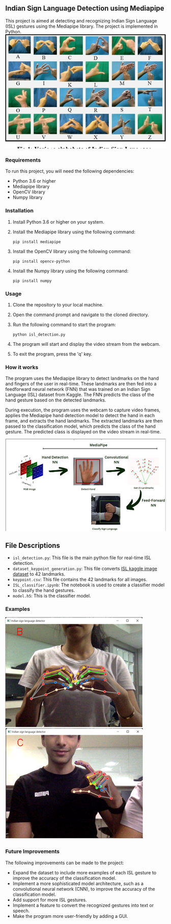 

## Indian Sign Language Detection using Mediapipe

This project is aimed at detecting and recognizing Indian Sign Language (ISL) gestures using the Mediapipe library. The project is implemented in Python.
![All gestures covered by project](images/AllsignGestures.png)

### Requirements

To run this project, you will need the following dependencies:

- Python 3.6 or higher
- Mediapipe library
- OpenCV library
- Numpy library

### Installation

1. Install Python 3.6 or higher on your system.
2. Install the Mediapipe library using the following command:

   ```
   pip install mediapipe
   ```

3. Install the OpenCV library using the following command:

   ```
   pip install opencv-python
   ```

4. Install the Numpy library using the following command:

   ```
   pip install numpy
   ```

### Usage

1. Clone the repository to your local machine.

2. Open the command prompt and navigate to the cloned directory.

3. Run the following command to start the program:

   ```
   python isl_detection.py
   ```

4. The program will start and display the video stream from the webcam.

5. To exit the program, press the 'q' key.

### How it works

The program uses the Mediapipe library to detect landmarks on the hand and fingers of the user in real-time. These landmarks are then fed into a feedforward neural network (FNN) that was trained on an Indian Sign Language (ISL) dataset from Kaggle. The FNN predicts the class of the hand gesture based on the detected landmarks.

During execution, the program uses the webcam to capture video frames, applies the Mediapipe hand detection model to detect the hand in each frame, and extracts the hand landmarks. The extracted landmarks are then passed to the classification model, which predicts the class of the hand gesture. The predicted class is displayed on the video stream in real-time.

![Process image](images/process.png)

## File Descriptions

- `isl_detection.py`: This file is the main python file for real-time ISL detection.
- `dataset_keypoint_generation.py`: This file converts [ISL kaggle image dataset](https://www.kaggle.com/datasets/prathumarikeri/indian-sign-language-isl) to 42 landmarks.
- `keypoint.csv`: This file contains the 42 landmarks for all images.
- `ISL_classifier.ipynb`: The notebook is used to create a classifier model to classify the hand gestures.
- `model.h5`: This is the classifier model.

### Examples
![example image 1](images/example1.png)
![example image 2](images/example2.png)

### Future Improvements

The following improvements can be made to the project:

- Expand the dataset to include more examples of each ISL gesture to improve the accuracy of the classification model.
- Implement a more sophisticated model architecture, such as a convolutional neural network (CNN), to improve the accuracy of the classification model.
- Add support for more ISL gestures.
- Implement a feature to convert the recognized gestures into text or speech.
- Make the program more user-friendly by adding a GUI.

